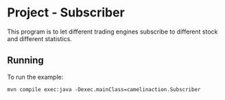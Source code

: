 Project - Subscriber
=======================

This program is to let different trading engines subscribe to different stock and different statistics.


Running
-----------

To run the example:

    mvn compile exec:java -Dexec.mainClass=camelinaction.Subscriber

